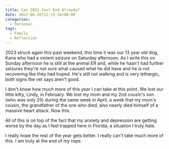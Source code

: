```yaml
---
title: Can 2023 Just End Already?
date: 2023-06-26T12:13:16+00:00
categories:
  - Personal
tags:
  - Family
  - Reflection
---
```


2023 struck again this past weekend, this time it was our 13 year old dog, Kana who had a violent seizure on Saturday afternoon. As I write this on Sunday afternoon he is still at the animal ER and, while he hasn't had further seizures they're not sure what caused what he did have and he is not recovering like they had hoped. He's still not walking and is very lethargic, both signs the vet says aren't good.

I don't know how much more of this year I can take at this point. We lost our little kitty, Lindy, in February. We lost my mom and my 2nd cousin's son (who was only 25) during the same week in April, a week that my mom's cousin, the grandfather of the one who died, also nearly died himself of a massive heart attack. Now this.

All of this is on top of the fact that my anxiety and depression are getting worse by the day as I feel trapped here in Florida, a situation I truly hate.

I really hope the rest of the year gets better. I really can't take much more of this. I am truly at the end of my rope.